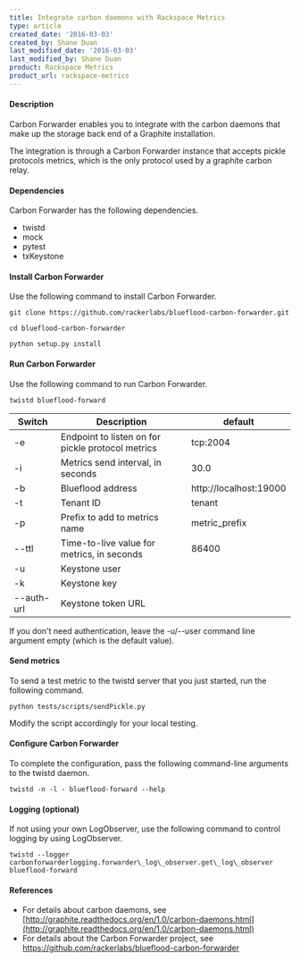 ```yaml
---
title: Integrate carbon daemons with Rackspace Metrics
type: article
created_date: '2016-03-03'
created_by: Shane Duan
last_modified_date: '2016-03-03'
last_modified_by: Shane Duan
product: Rackspace Metrics
product_url: rackspace-metrics
---
```

   
#### Description

Carbon Forwarder enables you to integrate with the carbon daemons that make up the storage back end of a Graphite installation.

The integration is through a Carbon Forwarder instance that accepts pickle protocols metrics, which is the only protocol used by a graphite carbon relay.

#### Dependencies

Carbon Forwarder has the following dependencies.

- twistd
- mock
- pytest
- txKeystone

#### Install Carbon Forwarder

Use the following command to install Carbon Forwarder.

    git clone https://github.com/rackerlabs/blueflood-carbon-forwarder.git

    cd blueflood-carbon-forwarder

    python setup.py install

#### Run Carbon Forwarder

Use the following command to run Carbon Forwarder.

    twistd blueflood-forward

| **Switch** | **Description** | **default** |
| ---------- | --------------- | ----------- |
| -e | Endpoint to listen on for pickle protocol metrics | tcp:2004 |
| -i | Metrics send interval, in seconds | 30.0 |
| -b | Blueflood address | http://localhost:19000 |
| -t | Tenant ID | tenant |
| -p | Prefix to add to metrics name | metric\_prefix |
| --ttl | Time-to-live value for metrics, in seconds | 86400 |
| -u | Keystone user |   |
| -k | Keystone key |   |
| --auth-url | Keystone token URL |   |

If you don't need authentication, leave the -u/--user command line argument empty (which is the default value).

#### Send metrics

To send a test metric to the twistd server that you just started, run the following command.

    python tests/scripts/sendPickle.py

Modify the script accordingly for your local testing.

#### Configure Carbon Forwarder

To complete the configuration, pass the following command-line arguments to the twistd daemon.

    twistd -n -l - blueflood-forward --help

#### Logging (optional)

If not using your own LogObserver, use the following command to control logging by using LogObserver.

    twistd --logger carbonforwarderlogging.forwarder\_log\_observer.get\_log\_observer blueflood-forward

#### References

- For details about carbon daemons, see [http://graphite.readthedocs.org/en/1.0/carbon-daemons.html](http://graphite.readthedocs.org/en/1.0/carbon-daemons.html)
- For details about the Carbon Forwarder project, see https://github.com/rackerlabs/blueflood-carbon-forwarder

